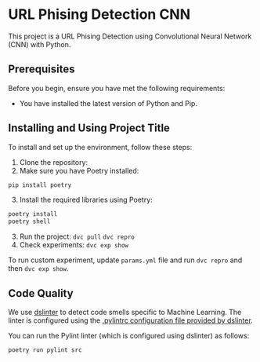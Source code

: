 # URL Phising Detection CNN

This project is a URL Phising Detection using Convolutional Neural Network (CNN) with Python.

## Prerequisites

Before you begin, ensure you have met the following requirements:

* You have installed the latest version of Python and Pip.

## Installing and Using Project Title

To install and set up the environment, follow these steps:

1. Clone the repository:
2. Make sure you have Poetry installed:
```bash
pip install poetry
```
3. Install the required libraries using Poetry:
```bash
poetry install
poetry shell
```
3. Run the project:
```dvc pull```
```dvc repro```
4. Check experiments:
```dvc exp show```

To run custom experiment, update ```params.yml``` file and run  ```dvc repro``` and then ```dvc exp show```.


## Code Quality

We use [dslinter](https://github.com/SERG-Delft/dslinter) to detect code smells specific to Machine Learning.
The linter is configured using the [.pylintrc configuration file provided by dslinter](https://github.com/Hynn01/dslinter/blob/main/docs/pylint-configuration-examples/pylintrc-with-only-dslinter-settings/.pylintrc).

You can run the Pylint linter (which is configured using dslinter) as follows:
```bash
poetry run pylint src
```
